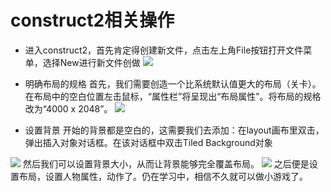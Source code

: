 
# [](#header-1)construct2相关操作
* 进入construct2，首先肯定得创建新文件，点击左上角File按钮打开文件菜单，选择New进行新文件创做
![](http://gamerboom.com/wp-content/uploads/2012/05/file-newfrom-scirra.com_.png)

* 明确布局的规格
首先，我们需要创造一个比系统默认值更大的布局（关卡）。在布局中的空白位置左击鼠标，“属性栏”将呈现出“布局属性”。将布局的规格改为“4000 x 2048”。
![](http://gamerboom.com/wp-content/uploads/2012/05/layout-sizefrom-scirra.png)
* 设置背景
开始的背景都是空白的，这需要我们去添加：在layout画布里双击，弹出插入对象对话框。在该对话框中双击Tiled Background对象

![](https://www.scirra.com/images/articles/insertobject.png)
然后我们可以设置背景大小，从而让背景能够完全覆盖布局。
![](http://gamerboom.com/wp-content/uploads/2012/05/tiled-bg-sizefrom-scirra.png)
之后便是设置布局，设置人物属性，动作了。仍在学习中，相信不久就可以做小游戏了。

